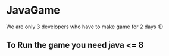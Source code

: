 # JavaGame
We are only 3 developers who have to make game for 2 days :D
## To Run the game you need java <= 8  

